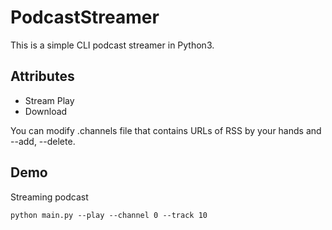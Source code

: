 # PodcastStreamer

This is a simple CLI podcast streamer in Python3.

## Attributes
* Stream Play
* Download

You can modify .channels file that contains URLs of RSS by your hands and --add, --delete.

## Demo
Streaming podcast

    python main.py --play --channel 0 --track 10
